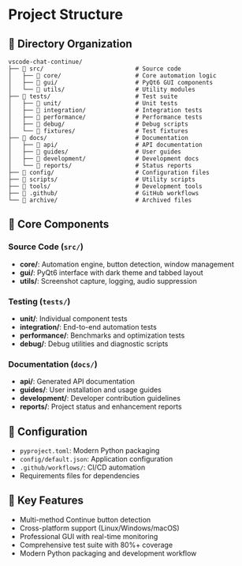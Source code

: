 # Project Structure

## 📁 Directory Organization

```
vscode-chat-continue/
├── 📁 src/                          # Source code
│   ├── 📁 core/                     # Core automation logic
│   ├── 📁 gui/                      # PyQt6 GUI components
│   └── 📁 utils/                    # Utility modules
├── 📁 tests/                        # Test suite
│   ├── 📁 unit/                     # Unit tests
│   ├── 📁 integration/              # Integration tests
│   ├── 📁 performance/              # Performance tests
│   ├── 📁 debug/                    # Debug scripts
│   └── 📁 fixtures/                 # Test fixtures
├── 📁 docs/                         # Documentation
│   ├── 📁 api/                      # API documentation
│   ├── 📁 guides/                   # User guides
│   ├── 📁 development/              # Development docs
│   └── 📁 reports/                  # Status reports
├── 📁 config/                       # Configuration files
├── 📁 scripts/                      # Utility scripts
├── 📁 tools/                        # Development tools
├── 📁 .github/                      # GitHub workflows
└── 📁 archive/                      # Archived files
```

## 🧩 Core Components

### Source Code (`src/`)
- **core/**: Automation engine, button detection, window management
- **gui/**: PyQt6 interface with dark theme and tabbed layout
- **utils/**: Screenshot capture, logging, audio suppression

### Testing (`tests/`)
- **unit/**: Individual component tests
- **integration/**: End-to-end automation tests
- **performance/**: Benchmarks and optimization tests
- **debug/**: Debug utilities and diagnostic scripts

### Documentation (`docs/`)
- **api/**: Generated API documentation
- **guides/**: User installation and usage guides
- **development/**: Developer contribution guidelines
- **reports/**: Project status and enhancement reports

## 🔧 Configuration

- `pyproject.toml`: Modern Python packaging
- `config/default.json`: Application configuration
- `.github/workflows/`: CI/CD automation
- Requirements files for dependencies

## 🚀 Key Features

- Multi-method Continue button detection
- Cross-platform support (Linux/Windows/macOS)
- Professional GUI with real-time monitoring
- Comprehensive test suite with 80%+ coverage
- Modern Python packaging and development workflow
